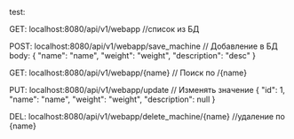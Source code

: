 test:

GET: localhost:8080/api/v1/webapp  //список из БД

POST: localhost:8080/api/v1/webapp/save_machine // Добавление в БД
body: {
    "name": "name",
    "weight": "weight",
    "description": "desc"
}

GET: localhost:8080/api/v1/webapp/{name}  // Поиск по /{name}


PUT: localhost:8080/api/v1/webapp/update // Изменять значение
{
    "id": 1,
    "name": "name",
    "weight": "weight",
    "description": null
}

DEL: localhost:8080/api/v1/webapp/delete_machine/{name} //удаление по {name}
